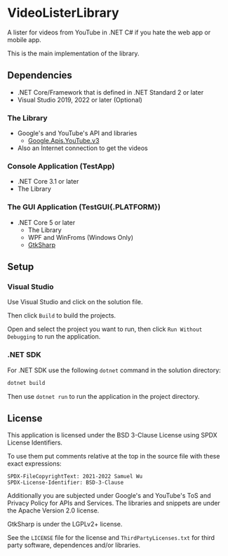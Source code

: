# VideoListerLibrary

A lister for videos from YouTube in .NET C# if you hate the web app or mobile
app.

This is the main implementation of the library.

## Dependencies

- .NET Core/Framework that is defined in .NET Standard 2 or later
- Visual Studio 2019, 2022 or later (Optional)

### The Library

- Google's and YouTube's API and libraries
  - [Google.Apis.YouTube.v3](https://developers.google.com/youtube/v3/)
- Also an Internet connection to get the videos

### Console Application (TestApp)

- .NET Core 3.1 or later
- The Library

### The GUI Application (TestGUI{.PLATFORM})

- .NET Core 5 or later
  - The Library
  - WPF and WinFroms (Windows Only)
  - [GtkSharp](https://github.com/GtkSharp/GtkSharp)

## Setup

### Visual Studio

Use Visual Studio and click on the solution file.

Then click `Build` to build the projects.

Open and select the project you want to run,
then click `Run Without Debugging` to run the application.

### .NET SDK

For .NET SDK use the following `dotnet` command in the solution directory:

```bash
dotnet build
```

Then use `dotnet run` to run the application in the project directory.

## License

This application is licensed under the BSD 3-Clause License using SPDX License
Identifiers.

To use them put comments relative at the top in the source file with these exact
expressions:

```text
SPDX-FileCopyrightText: 2021-2022 Samuel Wu
SPDX-License-Identifier: BSD-3-Clause
```

Additionally you are subjected under Google's and YouTube's ToS and Privacy
Policy for APIs and Services. The libraries and snippets are under the Apache
Version 2.0 license.

GtkSharp is under the LGPLv2+ license.

See the `LICENSE` file for the license and `ThirdPartyLicenses.txt` for third
party software, dependences and/or libraries.
